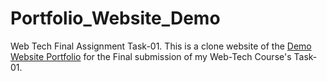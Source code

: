 # Portfolio_Website_Demo
Web Tech Final Assignment Task-01.
This is a clone website of the [Demo Website Portfolio](https://wpportfolio.net/website-portfolio/?portfolio=coach) for the Final submission of my Web-Tech Course's Task-01.  
